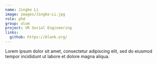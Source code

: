 ```yaml
---
name: Jingke Li
image: images/Jingke-Li.jpg
role: phd
group: alum
project: VR Social Engineering 
links:
  github: https://blank.org/
---
```


Lorem ipsum dolor sit amet, consectetur adipiscing elit, sed do eiusmod tempor incididunt ut labore et dolore magna aliqua.
